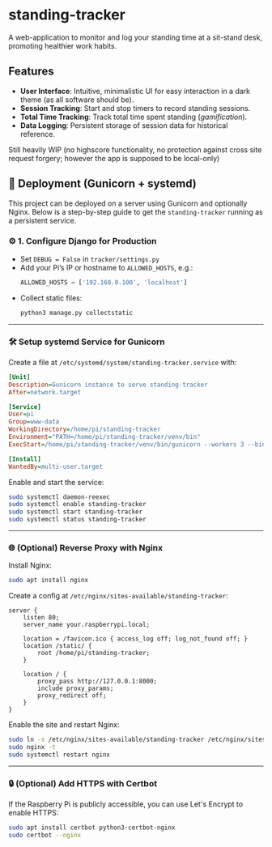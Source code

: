 # standing-tracker
A web-application to monitor and log your standing time at a sit-stand desk, promoting healthier work habits.
## Features
- **User Interface**: Intuitive, minimalistic UI for easy interaction in a dark theme (as all software should be).
- **Session Tracking**: Start and stop timers to record standing sessions.
- **Total Time Tracking**: Track total time spent standing (*gamification*).
- **Data Logging**: Persistent storage of session data for historical reference.

Still heavily WIP (no highscore functionality, no protection against cross site request forgery; however the app is supposed to be local-only)

## 🚀 Deployment (Gunicorn + systemd)

This project can be deployed on a server using Gunicorn and optionally Nginx. Below is a step-by-step guide to get the `standing-tracker` running as a persistent service.

### ⚙️ 1. Configure Django for Production

- Set `DEBUG = False` in `tracker/settings.py`
- Add your Pi’s IP or hostname to `ALLOWED_HOSTS`, e.g.:
  ```python
  ALLOWED_HOSTS = ['192.168.0.100', 'localhost']
  ```
- Collect static files:
  ```bash
  python3 manage.py collectstatic
  ```

---

### 🛠️ Setup systemd Service for Gunicorn

Create a file at `/etc/systemd/system/standing-tracker.service` with:

```ini
[Unit]
Description=Gunicorn instance to serve standing-tracker
After=network.target

[Service]
User=pi
Group=www-data
WorkingDirectory=/home/pi/standing-tracker
Environment="PATH=/home/pi/standing-tracker/venv/bin"
ExecStart=/home/pi/standing-tracker/venv/bin/gunicorn --workers 3 --bind 127.0.0.1:8000 tracker.wsgi:application

[Install]
WantedBy=multi-user.target
```

Enable and start the service:

```bash
sudo systemctl daemon-reexec
sudo systemctl enable standing-tracker
sudo systemctl start standing-tracker
sudo systemctl status standing-tracker
```

---

### 🌐 (Optional) Reverse Proxy with Nginx

Install Nginx:

```bash
sudo apt install nginx
```

Create a config at `/etc/nginx/sites-available/standing-tracker`:

```nginx
server {
    listen 80;
    server_name your.raspberrypi.local;

    location = /favicon.ico { access_log off; log_not_found off; }
    location /static/ {
        root /home/pi/standing-tracker;
    }

    location / {
        proxy_pass http://127.0.0.1:8000;
        include proxy_params;
        proxy_redirect off;
    }
}
```

Enable the site and restart Nginx:

```bash
sudo ln -s /etc/nginx/sites-available/standing-tracker /etc/nginx/sites-enabled
sudo nginx -t
sudo systemctl restart nginx
```

---

### 🔒 (Optional) Add HTTPS with Certbot

If the Raspberry Pi is publicly accessible, you can use Let's Encrypt to enable HTTPS:

```bash
sudo apt install certbot python3-certbot-nginx
sudo certbot --nginx
```